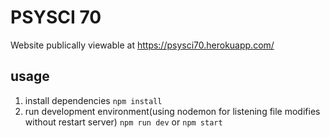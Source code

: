 # PSYSCI 70

Website publically viewable at https://psysci70.herokuapp.com/

## usage

1. install dependencies
   `npm install`
2. run development environment(using nodemon for listening file modifies without restart server)
   `npm run dev` or `npm start`
